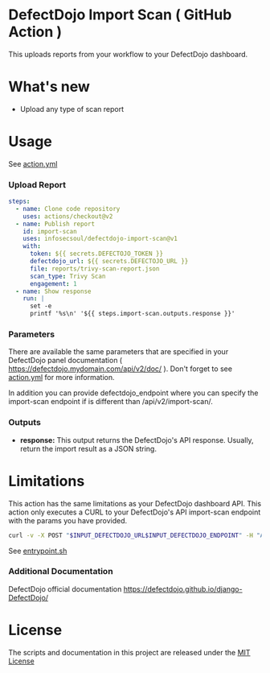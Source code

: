 # DefectDojo Import Scan ( GitHub Action )

This uploads reports from your workflow to your DefectDojo dashboard.

# What's new

- Upload any type of scan report

# Usage

See [action.yml](action.yml)

### Upload Report
```yaml
steps:
  - name: Clone code repository
    uses: actions/checkout@v2
  - name: Publish report
    id: import-scan
    uses: infosecsoul/defectdojo-import-scan@v1
    with:
      token: ${{ secrets.DEFECTOJO_TOKEN }}
      defectdojo_url: ${{ secrets.DEFECTOJO_URL }}
      file: reports/trivy-scan-report.json
      scan_type: Trivy Scan
      engagement: 1
  - name: Show response
    run: |
      set -e
      printf '%s\n' '${{ steps.import-scan.outputs.response }}'
```
### Parameters
There are available the same parameters that are specified in your DefectDojo panel documentation ( https://defectdojo.mydomain.com/api/v2/doc/ ). Don't forget to see [action.yml](action.yml) for more information.

In addition you can provide defectdojo_endpoint where you can specify the import-scan endpoint if is different than /api/v2/import-scan/.

### Outputs

- **response:** This output returns the DefectDojo's API response. Usually, return the import result as a JSON string.

# Limitations
This action has the same limitations as your DefectDojo dashboard API. This action only executes a CURL to your DefectDojo's API import-scan endpoint with the params you have provided.

```bash
curl -v -X POST "$INPUT_DEFECTDOJO_URL$INPUT_DEFECTDOJO_ENDPOINT" -H "Authorization: Token $INPUT_TOKEN" -H "accept: application/json" -H  "Content-Type: multipart/form-data" -F '...'
```
See [entrypoint.sh](entrypoint.sh)

### Additional Documentation

DefectDojo official documentation https://defectdojo.github.io/django-DefectDojo/

# License

The scripts and documentation in this project are released under the [MIT License](LICENSE)
